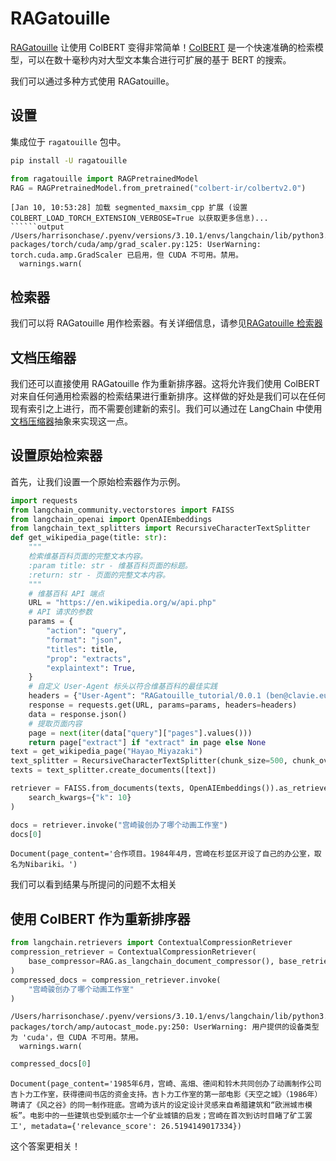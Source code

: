 # RAGatouille

[RAGatouille](https://github.com/bclavie/RAGatouille) 让使用 ColBERT 变得非常简单！[ColBERT](https://github.com/stanford-futuredata/ColBERT) 是一个快速准确的检索模型，可以在数十毫秒内对大型文本集合进行可扩展的基于 BERT 的搜索。

我们可以通过多种方式使用 RAGatouille。

## 设置

集成位于 `ragatouille` 包中。

```bash
pip install -U ragatouille
```

```python
from ragatouille import RAGPretrainedModel
RAG = RAGPretrainedModel.from_pretrained("colbert-ir/colbertv2.0")
```

```output
[Jan 10, 10:53:28] 加载 segmented_maxsim_cpp 扩展 (设置 COLBERT_LOAD_TORCH_EXTENSION_VERBOSE=True 以获取更多信息)...
``````output
/Users/harrisonchase/.pyenv/versions/3.10.1/envs/langchain/lib/python3.10/site-packages/torch/cuda/amp/grad_scaler.py:125: UserWarning: torch.cuda.amp.GradScaler 已启用，但 CUDA 不可用。禁用。
  warnings.warn(
```

## 检索器

我们可以将 RAGatouille 用作检索器。有关详细信息，请参见[RAGatouille 检索器](/docs/integrations/retrievers/ragatouille)

## 文档压缩器

我们还可以直接使用 RAGatouille 作为重新排序器。这将允许我们使用 ColBERT 对来自任何通用检索器的检索结果进行重新排序。这样做的好处是我们可以在任何现有索引之上进行，而不需要创建新的索引。我们可以通过在 LangChain 中使用[文档压缩器](/docs/how_to/contextual_compression)抽象来实现这一点。

## 设置原始检索器

首先，让我们设置一个原始检索器作为示例。

```python
import requests
from langchain_community.vectorstores import FAISS
from langchain_openai import OpenAIEmbeddings
from langchain_text_splitters import RecursiveCharacterTextSplitter
def get_wikipedia_page(title: str):
    """
    检索维基百科页面的完整文本内容。
    :param title: str - 维基百科页面的标题。
    :return: str - 页面的完整文本内容。
    """
    # 维基百科 API 端点
    URL = "https://en.wikipedia.org/w/api.php"
    # API 请求的参数
    params = {
        "action": "query",
        "format": "json",
        "titles": title,
        "prop": "extracts",
        "explaintext": True,
    }
    # 自定义 User-Agent 标头以符合维基百科的最佳实践
    headers = {"User-Agent": "RAGatouille_tutorial/0.0.1 (ben@clavie.eu)"}
    response = requests.get(URL, params=params, headers=headers)
    data = response.json()
    # 提取页面内容
    page = next(iter(data["query"]["pages"].values()))
    return page["extract"] if "extract" in page else None
text = get_wikipedia_page("Hayao_Miyazaki")
text_splitter = RecursiveCharacterTextSplitter(chunk_size=500, chunk_overlap=0)
texts = text_splitter.create_documents([text])
```

```python
retriever = FAISS.from_documents(texts, OpenAIEmbeddings()).as_retriever(
    search_kwargs={"k": 10}
)
```

```python
docs = retriever.invoke("宫崎骏创办了哪个动画工作室")
docs[0]
```

```output
Document(page_content='合作项目。1984年4月，宫崎在杉並区开设了自己的办公室，取名为Nibariki。')
```

我们可以看到结果与所提问的问题不太相关

## 使用 ColBERT 作为重新排序器

```python
from langchain.retrievers import ContextualCompressionRetriever
compression_retriever = ContextualCompressionRetriever(
    base_compressor=RAG.as_langchain_document_compressor(), base_retriever=retriever
)
compressed_docs = compression_retriever.invoke(
    "宫崎骏创办了哪个动画工作室"
)
```

```output
/Users/harrisonchase/.pyenv/versions/3.10.1/envs/langchain/lib/python3.10/site-packages/torch/amp/autocast_mode.py:250: UserWarning: 用户提供的设备类型为 'cuda'，但 CUDA 不可用。禁用。
  warnings.warn(
```

```python
compressed_docs[0]
```

```output
Document(page_content='1985年6月，宫崎、高畑、德间和铃木共同创办了动画制作公司吉卜力工作室，获得德间书店的资金支持。吉卜力工作室的第一部电影《天空之城》（1986年）聘请了《风之谷》的同一制作班底。宫崎为该片的设定设计灵感来自希腊建筑和“欧洲城市模板”。电影中的一些建筑也受到威尔士一个矿业城镇的启发；宫崎在首次到访时目睹了矿工罢工', metadata={'relevance_score': 26.5194149017334})
```

这个答案更相关！